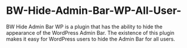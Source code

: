 # BW-Hide-Admin-Bar-WP-All-User-
BW Hide Admin Bar WP is a plugin that has the ability to hide the appearance of the WordPress Admin Bar. The existence of this plugin makes it easy for WordPress users to hide the Admin Bar for all users.
